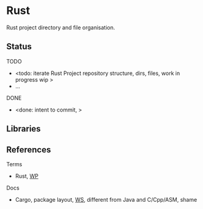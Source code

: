 # Rust

Rust project directory and file organisation.

## Status

TODO
* <todo: iterate Rust Project repository structure, dirs, files, work in progress wip >
* ...

DONE
* <done: intent to commit, >

## Libraries



## References

Terms
* Rust, [WP](https://en.wikipedia.org/wiki/Rust_(programming_language))

Docs
* Cargo, package layout, [WS](https://doc.rust-lang.org/cargo/guide/project-layout.html), different from Java and C/Cpp/ASM, shame